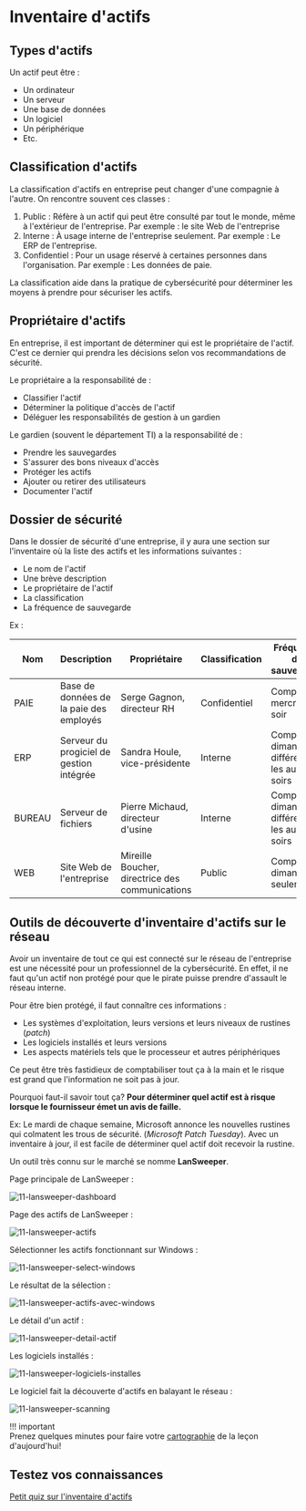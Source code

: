 # Inventaire d'actifs

## Types d'actifs

Un actif peut être :

- Un ordinateur
- Un serveur
- Une base de données
- Un logiciel
- Un périphérique
- Etc.

## Classification d'actifs

La classification d'actifs en entreprise peut changer d'une compagnie à l'autre. On rencontre souvent ces classes :

1. Public : Réfère à un actif qui peut être consulté par tout le monde, même à l'extérieur de l'entreprise. Par exemple : le site Web de l'entreprise  
2. Interne : À usage interne de l'entreprise seulement. Par exemple : Le ERP de l'entreprise.  
3. Confidentiel : Pour un usage réservé à certaines personnes dans l'organisation. Par exemple : Les données de paie.  

La classification aide dans la pratique de cybersécurité pour déterminer les moyens à prendre pour sécuriser les actifs.

## Propriétaire d'actifs

En entreprise, il est important de déterminer qui est le propriétaire de l'actif. C'est ce dernier qui prendra les décisions selon vos recommandations de sécurité.

Le propriétaire a la responsabilité de :

- Classifier l'actif  
- Déterminer la politique d'accès de l'actif  
- Déléguer les responsabilités de gestion à un gardien  

Le gardien (souvent le département TI) a la responsabilité de :  

- Prendre les sauvegardes  
- S'assurer des bons niveaux d'accès  
- Protéger les actifs  
- Ajouter ou retirer des utilisateurs  
- Documenter l'actif  


## Dossier de sécurité

Dans le dossier de sécurité d'une entreprise, il y aura une section sur l'inventaire où la liste des actifs et les informations suivantes :  
- Le nom de l'actif  
- Une brève description  
- Le propriétaire de l'actif  
- La classification  
- La fréquence de sauvegarde  

Ex :  

Nom  | Description  | Propriétaire  | Classification  | Fréquence de sauvegarde  
--|---|---|---|--  
PAIE  | Base de données de la paie des employés  | Serge Gagnon, directeur RH  | Confidentiel  | Complet le mercredi soir
ERP  | Serveur du progiciel de gestion intégrée  | Sandra Houle, vice-présidente  | Interne  | Complet le dimanche, différentiel les autres soirs   
BUREAU  | Serveur de fichiers  | Pierre Michaud, directeur d'usine  | Interne  | Complet le dimanche, différentiel les autres soirs   
WEB  | Site Web de l'entreprise  | Mireille Boucher, directrice des communications  | Public  | Complet le dimanche seulement   

## Outils de découverte d'inventaire d'actifs sur le réseau  

Avoir un inventaire de tout ce qui est connecté sur le réseau de l'entreprise est une nécessité pour un professionnel de la cybersécurité. En effet, il ne faut qu'un actif non protégé pour que le pirate puisse prendre d'assault le réseau interne.  

Pour être bien protégé, il faut connaître ces informations :  

- Les systèmes d'exploitation, leurs versions et leurs niveaux de rustines (_patch_)  
- Les logiciels installés et leurs versions  
- Les aspects matériels tels que le processeur et autres périphériques

Ce peut être très fastidieux de comptabiliser tout ça à la main et le risque est grand que l'information ne soit pas à jour.

Pourquoi faut-il savoir tout ça?  **Pour déterminer quel actif est à risque lorsque le fournisseur émet un avis de faille.**

Ex: Le mardi de chaque semaine, Microsoft annonce les nouvelles rustines qui colmatent les trous de sécurité. (_Microsoft Patch Tuesday_). Avec un inventaire à jour, il est facile de déterminer quel actif doit recevoir la rustine.

Un outil très connu sur le marché se nomme **LanSweeper**.

Page principale de LanSweeper :  

![11-lansweeper-dashboard](../images/2020/06/11-lansweeper-dashboard.png)

Page des actifs de LanSweeper :  

![11-lansweeper-actifs](../images/2020/06/11-lansweeper-actifs.png)

Sélectionner les actifs fonctionnant sur Windows :  

![11-lansweeper-select-windows](../images/2020/06/11-lansweeper-select-windows.png)

Le résultat de la sélection :  

![11-lansweeper-actifs-avec-windows](../images/2020/06/11-lansweeper-actifs-avec-windows.png)

Le détail d'un actif :  

![11-lansweeper-detail-actif](../images/2020/06/11-lansweeper-detail-actif.png)

Les logiciels installés :  

![11-lansweeper-logiciels-installes](../images/2020/06/11-lansweeper-logiciels-installes.png)

Le logiciel fait la découverte d'actifs en balayant le réseau :  

![11-lansweeper-scanning](../images/2020/06/11-lansweeper-scanning.png)

!!! important  
    Prenez quelques minutes pour faire votre [cartographie](../outils/cartographie.md) de la leçon d'aujourd'hui!   

## Testez vos connaissances  

[Petit quiz sur l'inventaire d'actifs](https://forms.office.com/r/Ybvg5jQj53)  
